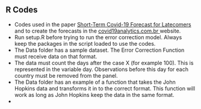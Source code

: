 ## R Codes


- Codes used in the paper <a href = https://arxiv.org/abs/2004.07977 > Short-Term Covid-19 Forecast for Latecomers </a> and to create the forecasts in the <a href = https://covid19analytics.com.br/> covid19analytics.com.br </a> website.
- Run setup.R before trying to run the error correction model. Always keep the packages in the script loaded to use the codes.
- The Data folder has a sample dataset. The Error Correction Function must receive data on that format. 
- The data must count the days after the case X (for example 100). This is represented in the variable day. Observations before this day for each country must be removed from the panel. 
- The Data folder has an example of a function that takes the John Hopkins data and transforms it in to the correct format. This function will work as long as John Hopkins keep the data in the same format. 
- 
